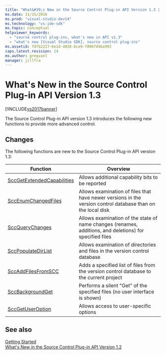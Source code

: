 ```yaml
---
title: "What&#39;s New in the Source Control Plug-in API Version 1.3 | Microsoft Docs"
ms.date: 11/15/2016
ms.prod: "visual-studio-dev14"
ms.technology: "vs-ide-sdk"
ms.topic: conceptual
helpviewer_keywords: 
  - "source control plug-ins, what's new in API v1.3"
  - "what's new [Visual Studio SDK], source control plug-ins"
ms.assetid: 7dfb2227-6e1d-4028-bce9-f8967456a993
caps.latest.revision: 14
ms.author: gregvanl
manager: jillfra
---
```

# What&#39;s New in the Source Control Plug-in API Version 1.3
[!INCLUDE[vs2017banner](../../includes/vs2017banner.md)]

The Source Control Plug-in API version 1.3 introduces the following new functions to provide more advanced control.  
  
## Changes  
 The following functions are new to the Source Control Plug-in API version 1.3:  
  
|Function|Overview|  
|--------------|--------------|  
|[SccGetExtendedCapabilities](../../extensibility/sccgetextendedcapabilities-function.md)|Allows additional capability bits to be reported|  
|[SccEnumChangedFiles](../../extensibility/sccenumchangedfiles-function.md)|Allows examination of files that have newer versions in the version control database than on the local disk|  
|[SccQueryChanges](../../extensibility/sccquerychanges-function.md)|Allows examination of the state of name changes (renames, additions, and deletions) for specified files|  
|[SccPopulateDirList](../../extensibility/sccpopulatedirlist-function.md)|Allows examination of directories and files in the version control database|  
|[SccAddFilesFromSCC](../../extensibility/sccaddfilesfromscc-function.md)|Adds a specified list of files from the version control database to the current project|  
|[SccBackgroundGet](../../extensibility/sccbackgroundget-function.md)|Performs a silent "Get" of the specified files (no user interface is shown)|  
|[SccGetUserOption](../../extensibility/sccgetuseroption-function.md)|Allows access to user-specific options|  
  
## See also  
 [Getting Started](../../extensibility/internals/getting-started-with-source-control-plug-ins.md)   
 [What's New in the Source Control Plug-in API Version 1.2](../../extensibility/internals/what-s-new-in-the-source-control-plug-in-api-version-1-2.md)
